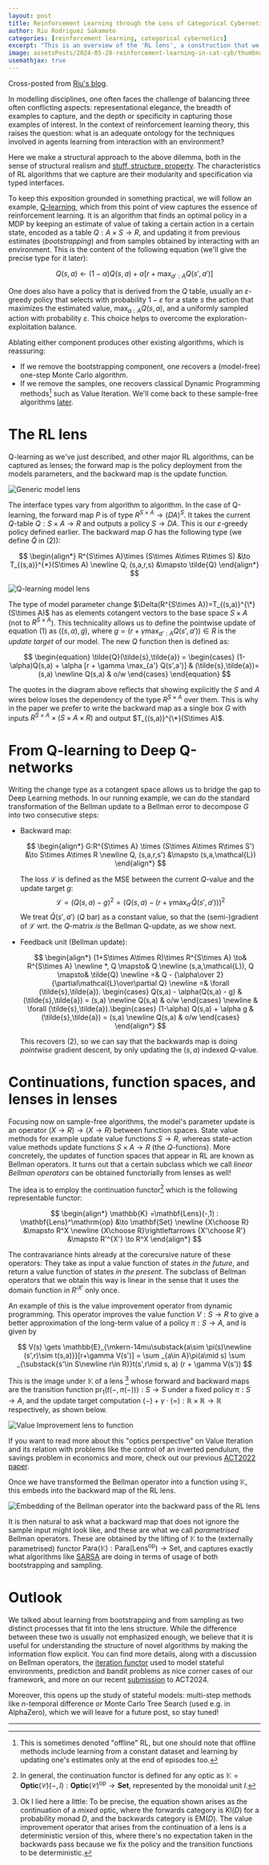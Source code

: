 ```yaml
---
layout: post
title: Reinforcement Learning through the Lens of Categorical Cybernetics
author: Riu Rodriguez Sakamoto
categories: [reinforcement learning, categorical cybernetics]
excerpt: "This is an overview of the 'RL lens', a construction that we recently introduced to understand some reinforcement learning algorithms like Q-learning"
image: assetsPosts/2024-05-28-reinforcement-learning-in-cat-cyb/thumbnail.png
usemathjax: true
---
```


Cross-posted from [Riu's blog](https://riurodsak.github.io/posts/2024/05/rl_cat_cyb/).

In modelling disciplines, one often faces the challenge of balancing three often conflicting aspects: representational elegance, the breadth of examples to capture, and the depth or specificity in capturing those examples of interest.
In the context of reinforcement learning theory, this raises the question: what is an adequate ontology for the techniques involved in agents learning from interaction with an environment?

Here we make a structural approach to the above dilemma, both in the sense of structural realism and [stuff, structure, property](https://ncatlab.org/nlab/show/stuff%2C+structure%2C+property).
The characteristics of RL algorithms that we capture are their modularity and specification via typed interfaces.

To keep this exposition grounded in something practical, we will follow an example, [Q-learning](https://en.wikipedia.org/wiki/Q-learning), which from this point of view captures the essence of reinforcement learning.
It is an algorithm that finds an optimal policy in a MDP by keeping an estimate of value of taking a certain action in a certain state, encoded as a table $Q:A\times S\to R$, and updating it from previous estimates (*bootstrapping*) and from samples obtained by interacting with an environment.
This is the content of the following equation (we'll give the precise type for it later):

$$ \begin{equation}
  Q(s,a) \gets (1-\alpha) Q(s,a) + \alpha [r + \max_{a':A}Q(s',a') ]
\end{equation} $$

One does also have a policy that is derived from the $Q$ table, usually an $\varepsilon$-greedy policy that selects with probability $1-\varepsilon$ for a state $s$ the action that maximizes the estimated value, $\max_{a:A}Q(s,a)$, and a uniformly sampled action with probability $\varepsilon$.
This choice helps to overcome the exploration-exploitation balance.

Ablating either component produces other existing algorithms, which is reassuring:

- If we remove the bootstrapping component, one recovers a (model-free) one-step Monte Carlo algorithm.
- If we remove the samples, one recovers classical Dynamic Programming methods[^1] such as Value Iteration. We'll come back to these sample-free algorithms [later](#continuations-function-spaces-and-lenses-in-lenses).

# The RL lens

Q-learning as we've just described, and other major RL algorithms, can be captured as lenses; the forward map is the policy deployment from the models parameters, and the backward map is the update function.

![Generic model lens](/assetsPosts/2024-05-28-reinforcement-learning-in-cat-cyb/generic_model.png)

The interface types vary from algorithm to algorithm.
In the case of Q-learning, the forward map $P$ is of type $R^{S\times A}\to (DA)^S$. It takes the current $Q$-table $Q:S\times A\to R$ and outputs a policy $S\to DA$. This is our $\varepsilon$-greedy policy defined earlier.
The backward map $G$ has the following type (we define $\tilde{Q}$ in (2)):

$$ \begin{align*}
  R^{S\times A}\times (S\times A\times R\times S) &\to T_{(s,a)}^{*}(S\times A) \newline
  Q, (s,a,r,s) &\mapsto \tilde{Q}
\end{align*} $$

![Q-learning model lens](/assetsPosts/2024-05-28-reinforcement-learning-in-cat-cyb/Q_learning_model.png)

The type of model parameter change $\Delta(R^{S\times A})=T_{(s,a)}^{\*}(S\times A)$ has as elements cotangent vectors to the base space $S\times A$ (not to $R^{S\times A}$).
This technicality allows us to define the pointwise update of equation (1) as $((s,a),g)$, where $g=(r + \gamma\max_{a':A}Q(s',a'))\in R$ is the *update target* of our model.
The new $Q$ function then is defined as:

$$ \begin{equation}
\tilde{Q}(\tilde{s},\tilde{a}) = \begin{cases}
  (1-\alpha)Q(s,a) + \alpha [r + \gamma \max_{a'} Q(s',a')] & (\tilde{s},\tilde{a})=(s,a) \newline
  Q(s,a) & o/w
\end{cases} \end{equation} $$

The quotes in the diagram above reflects that showing explicitly the $S$ and $A$ wires below loses the dependency of the type $R^{S\times A}$ over them.
This is why in the paper we prefer to write the backward map as a single box $G$ with inputs $R^{S\times A}\times (S\times A\times R)$ and output $T_{(s,a)}^{\*}(S\times A)$.

# From Q-learning to Deep Q-networks

Writing the change type as a cotangent space allows us to bridge the gap to Deep Learning methods.
In our running example, we can do the standard transformation of the Bellman update to a Bellman error to decompose $G$ into two consecutive steps:
- Backward map:

    $$ \begin{align*}
      G:R^{S\times A} \times (S\times A\times R\times S') &\to S\times A\times R \newline
      Q, (s,a,r,s') &\mapsto (s,a,\mathcal{L})
    \end{align*} $$

    The loss $\mathcal{L}$ is defined as the MSE between the current $Q$-value and the update target $g$:
    $$ \mathcal{L} = \left(Q(s,a) - g\right)^2 = \left(Q(s,a) - (r + \gamma \max_{a'} \bar{Q}(s',a')) \right)^2 $$
    We treat $\bar{Q}(s',a')$ ($Q$ bar) as a constant value, so that the (semi-)gradient of $\mathcal{L}$ wrt. the $Q$-matrix *is* the Bellman Q-update, as we show next.

- Feedback unit (Bellman update):

    $$ \begin{align*}
      (1+S\times A\times R)\times R^{S\times A} \to& R^{S\times A} \newline
      *, Q \mapsto& Q \newline
      (s,a,\mathcal{L}), Q \mapsto& \tilde{Q} \newline
      =& Q - {\alpha\over 2}{\partial\mathcal{L}\over\partial Q} \newline
      =& \forall (\tilde{s},\tilde{a}). \begin{cases}
        Q(s,a) - \alpha(Q(s,a) - g) & (\tilde{s},\tilde{a}) = (s,a) \newline
        Q(s,a) & o/w
      \end{cases} \newline
      &  \forall (\tilde{s},\tilde{a}).\begin{cases}
      (1-\alpha) Q(s,a) + \alpha g & (\tilde{s},\tilde{a}) = (s,a) \newline
      Q(s,a) & o/w
      \end{cases}
    \end{align*} $$

    This recovers (2), so we can say that the backwards map is doing *pointwise* gradient descent, by only updating the $(s,a)$ indexed $Q$-value.

# Continuations, function spaces, and lenses in lenses

Focusing now on sample-free algorithms, the model's parameter update is an operator $(X\to R)\to (X\to R)$ between function spaces.
State value methods for example update value functions $S\to R$, whereas state-action value methods update functions $S\times A\to R$ (the $Q$-functions).
More concretely, the updates of function spaces that appear in RL are known as Bellman operators.
It turns out that a certain subclass which we call *linear Bellman operators* can be obtained functorially from lenses as well!

The idea is to employ the continuation functor[^2] which is the following representable functor:

$$ \begin{align*}
  \mathbb{K} =\mathbf{Lens}(-,1) : \mathbf{Lens}^\mathrm{op} &\to \mathbf{Set} \newline
  {X\choose R} &\mapsto R^X \newline
  {X\choose R}\rightleftarrows {X'\choose R'} &\mapsto R'^{X'} \to R^X
\end{align*} $$

The contravariance hints already at the corecursive nature of these operators:
They take as input a value function of states *in the future*, and return a value function of states *in the present*.
The subclass of Bellman operators that we obtain this way is linear in the sense that it uses the domain function in $R'^{X'}$ only once.

An example of this is the value improvement operator from dynamic programming.
This operator improves the value function $V:S\to R$ to give a better approximation of the long-term value of a policy $\pi:S\to A$, and is given by

$$ V(s) \gets \mathbb{E}_{\mkern-14mu\substack{a\sim \pi(s)\newline (s',r)\sim t(s,a)}}[r+\gamma V(s')] = \sum _{a\in A}\pi(a\mid s) \sum _{\substack{s'\in S\newline r\in R}}t(s',r\mid s, a) (r + \gamma V(s')) $$

This is the image under $\mathbb{K}$ of a lens [^3] whose forward and backward maps are the transition function $\mathrm{pr}_1(t(-,\pi(-))):S \to S$ under a fixed policy $\pi:S\to A$, and the update target computation $(-)+\gamma\cdot(=):\mathbb{R}\times \mathbb{R}\to \mathbb{R}$ respectively, as shown below.

![Value Improvement lens to function](/assetsPosts/2024-05-28-reinforcement-learning-in-cat-cyb/VI_lens_to_set.png)

If you want to read more about this "optics perspective" on Value Iteration and its relation with problems like the control of an inverted pendulum, the savings problem in economics and more, check out our previous [ACT2022 paper](https://arxiv.org/abs/2206.04547).

Once we have transformed the Bellman operator into a function using $\mathbb{K}$, this embeds into the backward map of the RL lens.

![Embedding of the Bellman operator into the backward pass of the RL lens](/assetsPosts/2024-05-28-reinforcement-learning-in-cat-cyb/Bellman_embedding_into_lens.png)

It is then natural to ask what a backward map that does not ignore the sample input might look like, and these are what we call *parametrised* Bellman operators.
These are obtained by the lifting of $\mathbb{K}$ to the (externally parametrised) functor $\mathrm{Para}(\mathbb{K}):\mathrm{Para}(\mathrm{Lens}^\mathrm{op})\to\mathrm{Set}$, and captures exactly what algorithms like [SARSA](https://en.wikipedia.org/wiki/State%E2%80%93action%E2%80%93reward%E2%80%93state%E2%80%93action) are doing in terms of usage of both bootstrapping and sampling.

# Outlook

We talked about learning from bootstrapping and from sampling as two distinct processes that fit into the lens structure. While the difference between these two is usually not emphasized enough, we believe that it is useful for understanding the structure of novel algorithms by making the information flow explicit.
You can find more details, along with a discussion on Bellman operators, the [iteration functor](https://cybercat.institute/2024/02/22/iteration-optics/) used to model stateful environments, prediction and bandit problems as nice corner cases of our framework, and more on our recent [submission](https://arxiv.org/abs/2404.02688) to ACT2024.

Moreover, this opens up the study of stateful models: multi-step methods like $n$-temporal difference or Monte Carlo Tree Search (used e.g. in AlphaZero), which we will leave for a future post, so stay tuned!

---

[^1]: This is sometimes denoted "offline" RL, but one should note that offline methods include learning from a constant dataset and learning by updating one's estimates only at the end of episodes too.
[^2]: In general, the continuation functor is defined for any optic as $\mathbb{K}=\mathbf{Optic}(\mathcal{C})(-,I):\mathbf{Optic}(\mathcal{C})^\mathrm{op}\to\mathbf{Set}$, represented by the monoidal unit $I$.
[^3]: Ok I lied here a little: To be precise, the equation shown arises as the continuation of a *mixed* optic, where the forwards category is $\mathrm{Kl}(D)$ for a probability monad $D$, and the backwards category is $\mathrm{EM}(D)$. The value improvement operator that arises from the continuation of a lens is a deterministic version of this, where there's no expectation taken in the backwards pass because we fix the policy and the transition functions to be deterministic.
